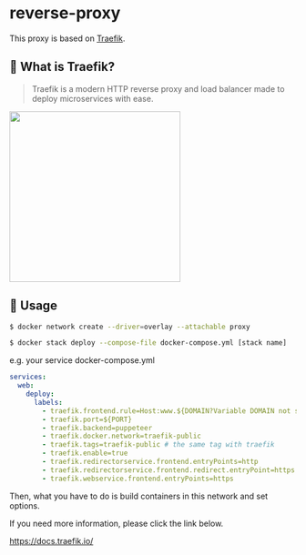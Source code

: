 # reverse-proxy

This proxy is based on [Traefik](https://github.com/containous/traefik).

## 📡 What is Traefik?

> Traefik is a modern HTTP reverse proxy and load balancer made to deploy microservices with ease.

<img src="https://user-images.githubusercontent.com/41065217/69004196-7ef25380-0952-11ea-84f6-e70c42c51dfe.png" width="300">

## 🚀 Usage

```sh
$ docker network create --driver=overlay --attachable proxy

$ docker stack deploy --compose-file docker-compose.yml [stack name]
```

e.g.
your service docker-compose.yml

```yml
services:
  web:
    deploy:
      labels:
        - traefik.frontend.rule=Host:www.${DOMAIN?Variable DOMAIN not set}
        - traefik.port=${PORT}
        - traefik.backend=puppeteer
        - traefik.docker.network=traefik-public
        - traefik.tags=traefik-public # the same tag with traefik
        - traefik.enable=true
        - traefik.redirectorservice.frontend.entryPoints=http
        - traefik.redirectorservice.frontend.redirect.entryPoint=https
        - traefik.webservice.frontend.entryPoints=https
```

Then, what you have to do is build containers in this network and set options.

If you need more information, please click the link below. 

https://docs.traefik.io/
